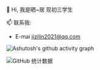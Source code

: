 👋 Hi, 我是晒~居 现初三学生

📫 联系我:
  - E-mai jizilin2021@qq.com

![Ashutosh's github activity graph](https://github-readme-activity-graph.vercel.app/graph?username=jizilin6732&theme=github-compact)

![GitHub 统计数据](https://github-readme-stats.vercel.app/api?username=jizilin6732&&show=reviews,discussions_started,discussions_answered,prs_merged,prs_merged_percentage&show_icons=true&include_all_commits=true&count_private=true&custom_title=jizilin2021的GitHub统计数据&number_format=long&theme=default)
